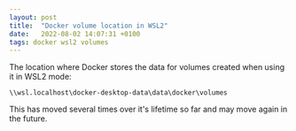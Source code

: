 ```yaml
---
layout: post
title:  "Docker volume location in WSL2"
date:   2022-08-02 14:07:31 +0100
tags: docker wsl2 volumes
---
```


The location where Docker stores the data for volumes created when using it in WSL2 mode:

`\\wsl.localhost\docker-desktop-data\data\docker\volumes`

This has moved several times over it's lifetime so far and may move again in the future.